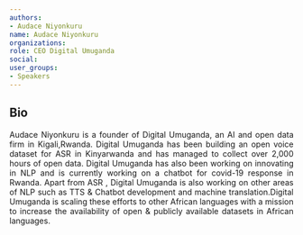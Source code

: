 ```yaml
---
authors:
- Audace Niyonkuru
name: Audace Niyonkuru
organizations:
role: CEO Digital Umuganda
social:
user_groups:
- Speakers
---
```



## Bio

Audace Niyonkuru is a founder of Digital Umuganda, an AI and open data firm in Kigali,Rwanda. Digital Umuganda has been building an open voice dataset for ASR in Kinyarwanda and has managed to collect over 2,000 hours of open data. Digital Umuganda has also been working on innovating in NLP and is currently working on a chatbot for covid-19 response in Rwanda. Apart from ASR , Digital Umuganda is also working on other areas of NLP such as TTS & Chatbot development and machine translation.Digital Umuganda is scaling these efforts to other African languages with a mission  to increase the availability of open & publicly available datasets in African languages.

<style>
body {
text-align: justify}
</style>

